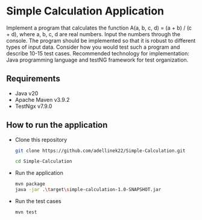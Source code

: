 # Simple Calculation Application

Implement a program that calculates the function A(a, b, c, d) = (a + b) / (c + d), where a, b, c, d are real numbers. Input the numbers through the console. The program should be implemented so that it is robust to different types of input data. Consider how you would test such a program and describe 10-15 test cases. Recommended technology for implementation: Java programming language and testNG framework for test organization.

## Requirements
- Java v20
- Apache Maven v3.9.2
- TestNgx v7.9.0

## How to run the application
-  Clone this repository

    ```bash
    git clone https://github.com/adellinek22/Simple-Calculation.git

    cd Simple-Calculation
    ```
- Run the application
  ```bash
  mvn package
  java -jar .\target\simple-calculation-1.0-SNAPSHOT.jar
  ```
- Run the test cases
  ```bash
  mvn test
  ```
